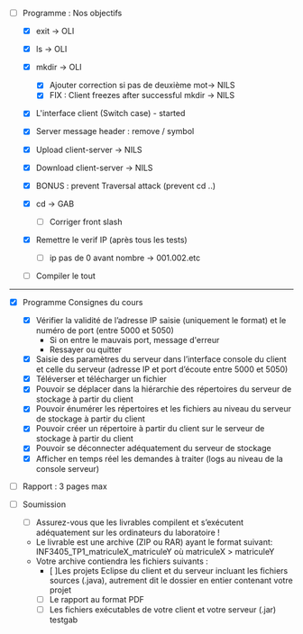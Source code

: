 - [ ] Programme : Nos objectifs
    - [x] exit -> OLI
    - [x] ls -> OLI
    - [x] mkdir -> OLI
        - [x] Ajouter correction si pas de deuxième mot-> NILS
        - [x] FIX : Client freezes after successful mkdir -> NILS
    
    - [x] L'interface client (Switch case) - started
    - [x] Server message header : remove / symbol
    - [x] Upload client-server -> NILS
    - [x] Download client-server -> NILS
    - [x] BONUS : prevent Traversal attack (prevent cd ..)
    - [x] cd -> GAB
      - [ ] Corriger front slash
    - [x] Remettre le verif IP (après tous les tests)
      - [ ] ip pas de 0 avant nombre -> 001.002.etc
    - [ ] Compiler le tout


---

- [x] Programme Consignes du cours
    - [x] Vérifier la validité de l’adresse IP saisie (uniquement le format) et le numéro de port (entre 5000 et 5050)
        - Si on entre le mauvais port, message d'erreur
        - Ressayer ou quitter
    - [x] Saisie des paramètres du serveur dans l’interface console du client et celle du serveur (adresse IP et port d’écoute entre 5000 et 5050)
    - [x] Téléverser et télécharger un fichier
    - [x] Pouvoir se déplacer dans la hiérarchie des répertoires du serveur de stockage à partir du client
    - [x] Pouvoir énumérer les répertoires et les fichiers au niveau du serveur de stockage à partir du client
    - [x] Pouvoir créer un répertoire à partir du client sur le serveur de stockage à partir du client
    - [x] Pouvoir se déconnecter adéquatement du serveur de stockage
    - [x] Afficher en temps réel les demandes à traiter (logs au niveau de la console serveur)

- [ ] Rapport : 3 pages max

- [ ] Soumission
    - [ ] Assurez-vous que les livrables compilent et s’exécutent adéquatement sur les ordinateurs du laboratoire !
    - Le livrable est une archive (ZIP ou RAR) ayant le format suivant:
        INF3405_TP1_matriculeX_matriculeY où matriculeX > matriculeY
    - Votre archive contiendra les fichiers suivants :
        - [ ]Les projets Eclipse du client et du serveur incluant les fichiers sources (.java), autrement dit le dossier en entier contenant votre projet
        - [ ] Le rapport au format PDF
        - [ ] Les fichiers exécutables de votre client et votre serveur (.jar)
        testgab